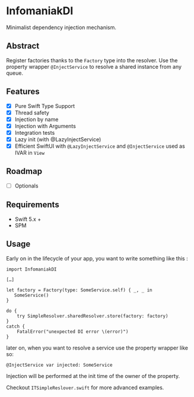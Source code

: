 # InfomaniakDI

Minimalist dependency injection mechanism.

## Abstract
Register factories thanks to the `Factory` type into the resolver.
Use the property wrapper `@InjectService` to resolve a shared instance from any queue.

## Features
- [x] Pure Swift Type Support
- [x] Thread safety
- [x] Injection by name
- [x] Injection with Arguments
- [x] Integration tests
- [x] Lazy init (with @LazyInjectService)
- [x] Efficient SwiftUI with `@LazyInjectService` and `@InjectService` used as IVAR in `View`

## Roadmap
- [ ] Optionals

## Requirements
- Swift 5.x +
- SPM

## Usage

Early on in the lifecycle of your app, you want to write something like this :

```
import InfomaniakDI

[…]

let factory = Factory(type: SomeService.self) { _, _ in
   SomeService()
}

do {
    try SimpleResolver.sharedResolver.store(factory: factory)
}
catch {
    FatalError("unexpected DI error \(error)")
}
```

later on, when you want to resolve a service use the property wrapper like so:
```
@InjectService var injected: SomeService
```
Injection will be performed at the init time of the owner of the property.

Checkout `ITSimpleReslover.swift` for more advanced examples.
